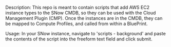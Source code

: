 Description:  This repo is meant to contain scripts that add AWS EC2 instance types to the SNow CMDB, so they can be used with the Cloud Management Plugin (CMP).  Once the instances are in the CMDB, they can be mapped to Compute Profiles, and called from within a BluePrint.

Usage: In your SNow instance, navigate to 'scripts - background' and paste the contents of the script into the freeform text field and click submit.
